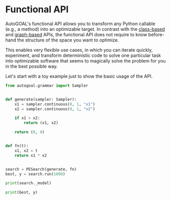 # Functional API

AutoGOAL's functional API allows you to transform any Python callable (e.g., a method)
into an optimizable target. In contrast with the [class-based](/guide/cfg/) and [graph-based](/guide/graph/) APIs,
the functional API does not require to know before-hand the structure of the space you want to optimize.

This enables very flexible use cases, in which you can iterate quickly, experiment, and transform deterministic code to solve
one particular task into optimizable software that seems to magically solve the problem for you in the best possible way.

Let's start with a toy example just to show the basic usage of the API.

```python
from autogoal.grammar import Sampler


def generate(sampler: Sampler):
    x1 = sampler.continuous(0, 1, "x1")
    x2 = sampler.continuous(0, 1, "x2")

    if x1 > x2:
        return (x1, x2)

    return (0, 0)


def fn(t):
    x1, x2 = t
    return x1 * x2


search = PESearch(generate, fn)
best, y = search.run(1000)

print(search._model)

print(best, y)
```

